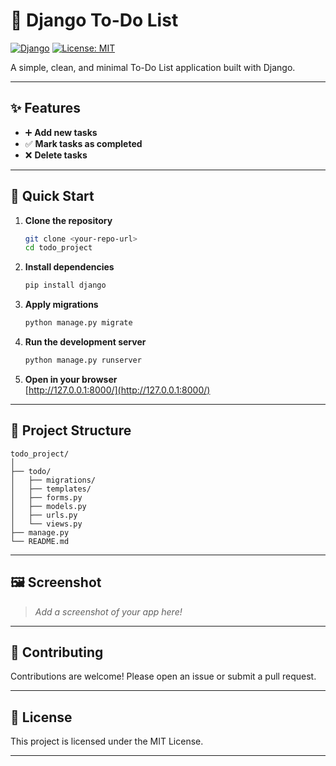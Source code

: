 # 📝 Django To-Do List

[![Django](https://img.shields.io/badge/Django-5.x-green?logo=django)](https://www.djangoproject.com/)
[![License: MIT](https://img.shields.io/badge/License-MIT-blue.svg)](LICENSE)

A simple, clean, and minimal To-Do List application built with Django.

---

## ✨ Features

- ➕ **Add new tasks**
- ✅ **Mark tasks as completed**
- ❌ **Delete tasks**

---

## 🚀 Quick Start

1. **Clone the repository**
   ```bash
   git clone <your-repo-url>
   cd todo_project
   ```

2. **Install dependencies**
   ```bash
   pip install django
   ```

3. **Apply migrations**
   ```bash
   python manage.py migrate
   ```

4. **Run the development server**
   ```bash
   python manage.py runserver
   ```

5. **Open in your browser**  
   [http://127.0.0.1:8000/](http://127.0.0.1:8000/)

---

## 📁 Project Structure

```
todo_project/
│
├── todo/
│   ├── migrations/
│   ├── templates/
│   ├── forms.py
│   ├── models.py
│   ├── urls.py
│   └── views.py
├── manage.py
└── README.md
```

---

## 🖼️ Screenshot

> _Add a screenshot of your app here!_

---

## 🤝 Contributing

Contributions are welcome! Please open an issue or submit a pull request.

---

## 📄 License

This project is licensed under the MIT License.

---

